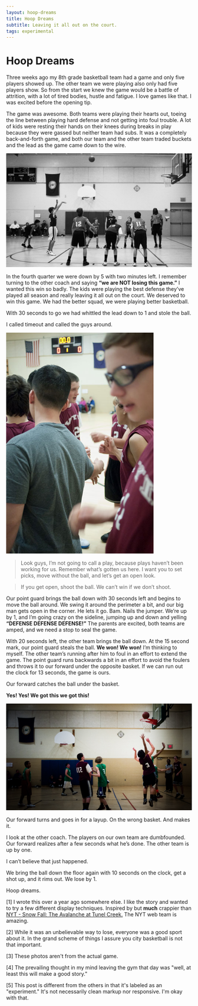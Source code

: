 ```yaml
---
layout: hoop-dreams
title: Hoop Dreams
subtitle: Leaving it all out on the court.
tags: experimental
---
```


<div id="top">
    <h1>Hoop Dreams</h2>
</div>

<div class="clearfix"></div>

<div class="content">
    <p>
        <span class="big-text">Three weeks ago</span> my 8th grade basketball team had a game and only five players showed up.  The other team we were playing also only had five players show.  So from the start we knew the game would be a battle of attrition, with a lot of tired bodies, hustle and fatigue.  I love games like that.  I was excited before the opening tip.
    </p>
    <p>
        The game was awesome.  Both teams were playing their hearts out, toeing the line between playing hard defense and not getting into foul trouble.  A lot of kids were resting their hands on their knees during breaks in play because they were gassed but neither team had subs.  It was a completely back-and-forth game, and both our team and the other team traded buckets and the lead as the game came down to the wire.
    </p>
    <div class="clearfix"></div>
</div>

<img src="/assets/img/2013-04-02_freethrow.jpg" title="At the line"/>

<div class="content">
    <p>
        In the fourth quarter we were down by 5 with two minutes left.  I remember turning to the other coach and saying <strong>“we are NOT losing this game.”</strong>  I wanted this win so badly.  The kids were playing the best defense they’ve played all season and really leaving it all out on the court.  We deserved to win this game.  We had the better squad, we were playing better basketball.
    </p>
    <p>
       With 30 seconds to go we had whittled the lead down to 1 and stole the ball.
    </p>
    <p>
        I called timeout and called the guys around.
    </p>  
</div>

<div class="clearfix"></div>

<div class="quote-me">
    <img class="huddle" src="/assets/img/2013-04-02_huddle.jpg" title="In the huddle"/>
    <blockquote>
        Look guys, I’m not going to call a play, because plays haven’t been working for us.  Remember what’s gotten us here.  I want you to set picks, move without the ball, and let’s get an open look.
    </blockquote>
    <blockquote class="bottom">
       If you get open, shoot the ball.  We can’t win if we don’t shoot.
    </blockquote>
</div>

<div class="clearfix"></div>

<div class="content">
    <p>
        Our point guard brings the ball down with 30 seconds left and begins to move the ball around.  We swing it around the perimeter a bit, and our big man gets open in the corner.  He lets it go.  Bam.  Nails the jumper.  We’re up by 1, and I’m going crazy on the sideline, jumping up and down and yelling <strong>“DEFENSE DEFENSE DEFENSE!”</strong>  The parents are excited, both teams are amped, and we need a stop to seal the game.
    </p>
    <p>
       With 20 seconds left, the other team brings the ball down.  At the 15 second mark, our point guard steals the ball.  <strong>We won! We won!</strong> I’m thinking to myself.  The other team’s running after him to foul in an effort to extend the game.  The point guard runs backwards a bit in an effort to avoid the foulers and throws it to our forward under the opposite basket.  If we can run out the clock for 13 seconds, the game is ours.
    </p>
    <p>
        Our forward catches the ball under the basket.
    </p>  
    <p class="bigger">
        <strong>Yes!  Yes!  We got this we got this!</strong>
    </p>
</div>

<div class="clearfix"></div>

<img class="low" src="/assets/img/2013-04-02_layup.jpg"/>

<div class="content">
    <p>
        Our forward turns and goes in for a layup.  On the wrong basket.  And makes it.
    </p>
    <p>
        I look at the other coach.  The players on our own team are dumbfounded.  Our forward realizes after a few seconds what he’s done.  The other team is up by one.
    </p>
    <p class="bigger">
        I can’t believe that just happened.
    </p>
    <p>
        We bring the ball down the floor again with 10 seconds on the clock, get a shot up, and it rims out.  We lose by 1.
    </p>
    <p>
        Hoop dreams.
    </p>
</div>

<div class="clearfix"></div>

<div class="note">
    <p>
        [1] I wrote this over a year ago somewhere else. I like the story and wanted to try a few different display techniques.  Inspired by but <strong>much</strong> crappier than <a href="https://www.nytimes.com/projects/2012/snow-fall/#/?part=tunnel-creek" title="NYT: Avalanache at Tunnel Creek" target="_blank">NYT - Snow Fall: The Avalanche at Tunel Creek.</a>  The NYT web team is amazing.
    </p>
    <p>
        [2] While it was an unbelievable way to lose, everyone was a good sport about it.  In the grand scheme of things I assure you city basketball is not that important.
    </p>
    <p>
        [3] These photos aren't from the actual game.
    </p>
    <p>
        [4] The prevailing thought in my mind leaving the gym that day was "well, at least this will make a good story."
    </p>
    <p>
        [5] This post is different from the others in that it's labeled as an "experiment."  It's not necessarily clean markup nor responsive.  I'm okay with that.
    </p>

</div>

<div class="clearfix"></div>
